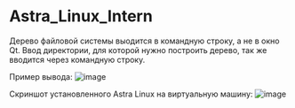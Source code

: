 # Astra_Linux_Intern

Дерево файловой системы выодится в командную строку, а не в окно Qt. Ввод директории, для которой нужно построить дерево, так же вводится через командную строку.

Пример вывода:
![image](https://github.com/zowiter/Astra_Linux_Intern/assets/82104690/634a84b0-da79-4a19-82b5-e8bfd402ca11)


Скриншот установленного Astra Linux на виртуальную машину:
![image](https://github.com/zowiter/Astra_Linux_Intern/assets/82104690/1475ee79-57dc-46db-8672-055e30842578)
